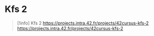 # Kfs 2

> [!info]
> Kfs 2
> https://projects.intra.42.fr/projects/42cursus-kfs-2
https://projects.intra.42.fr/projects/42cursus-kfs-2
